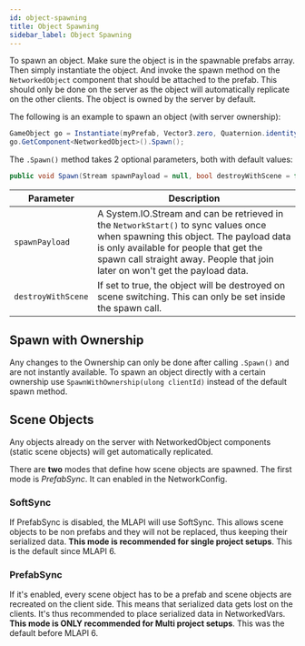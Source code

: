 ```yaml
---
id: object-spawning
title: Object Spawning
sidebar_label: Object Spawning
---
```


To spawn an object. Make sure the object is in the spawnable prefabs array. Then simply instantiate the object. And invoke the spawn method on the `NetworkedObject` component that should be attached to the prefab. This should only be done on the server as the object will automatically replicate on the other clients. The object is owned by the server by default.

The following is an example to spawn an object (with server ownership):

```csharp
GameObject go = Instantiate(myPrefab, Vector3.zero, Quaternion.identity);
go.GetComponent<NetworkedObject>().Spawn();
```

The `.Spawn()` method takes 2 optional parameters, both with default values:

```csharp
public void Spawn(Stream spawnPayload = null, bool destroyWithScene = false);
```

| Parameter | Description |
| -- | -- |
| `spawnPayload` | A System.IO.Stream and can be retrieved in the `NetworkStart()` to sync values once when spawning this object. The payload data is only available for people that get the spawn call straight away. People that join later on won't get the payload data. |
| `destroyWithScene` | If set to true, the object will be destroyed on scene switching. This can only be set inside the spawn call. |

## Spawn with Ownership

Any changes to the Ownership can only be done after calling `.Spawn()` and are not instantly available. To spawn an object directly with a certain ownership use `SpawnWithOwnership(ulong clientId)` instead of the default spawn method. 

## Scene Objects

Any objects already on the server with NetworkedObject components (static scene objects) will get automatically replicated. 

There are **two** modes that define how scene objects are spawned. The first mode is *PrefabSync*. It can enabled in the NetworkConfig.

### SoftSync

If PrefabSync is disabled, the MLAPI will use SoftSync. This allows scene objects to be non prefabs and they will not be replaced, thus keeping their serialized data. **This mode is recommended for single project setups**. This is the default since MLAPI 6.

### PrefabSync

If it's enabled, every scene object has to be a prefab and scene objects are recreated on the client side. This means that serialized data gets lost on the clients. It's thus recommended to place serialized data in NetworkedVars. **This mode is ONLY recommended for Multi project setups**. This was the default before MLAPI 6.
